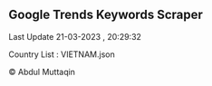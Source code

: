 

## Google Trends Keywords Scraper 
 
Last Update 21-03-2023 , 20:29:32

Country List :
VIETNAM.json



© Abdul Muttaqin 
